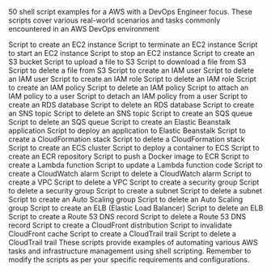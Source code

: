50 shell script examples for a AWS with a DevOps Engineer focus. These scripts cover various real-world scenarios and tasks commonly encountered in an AWS DevOps environment

Script to create an EC2 instance
Script to terminate an EC2 instance
Script to start an EC2 instance
Script to stop an EC2 instance
Script to create an S3 bucket
Script to upload a file to S3
Script to download a file from S3
Script to delete a file from S3
Script to create an IAM user
Script to delete an IAM user
Script to create an IAM role
Script to delete an IAM role
Script to create an IAM policy
Script to delete an IAM policy
Script to attach an IAM policy to a user
Script to detach an IAM policy from a user
Script to create an RDS database
Script to delete an RDS database
Script to create an SNS topic
Script to delete an SNS topic
Script to create an SQS queue
Script to delete an SQS queue
Script to create an Elastic Beanstalk application
Script to deploy an application to Elastic Beanstalk
Script to create a CloudFormation stack
Script to delete a CloudFormation stack
Script to create an ECS cluster
Script to deploy a container to ECS
Script to create an ECR repository
Script to push a Docker image to ECR
Script to create a Lambda function
Script to update a Lambda function code
Script to create a CloudWatch alarm
Script to delete a CloudWatch alarm
Script to create a VPC
Script to delete a VPC
Script to create a security group
Script to delete a security group
Script to create a subnet
Script to delete a subnet
Script to create an Auto Scaling group
Script to delete an Auto Scaling group
Script to create an ELB (Elastic Load Balancer)
Script to delete an ELB
Script to create a Route 53 DNS record
Script to delete a Route 53 DNS record
Script to create a CloudFront distribution
Script to invalidate CloudFront cache
Script to create a CloudTrail trail
Script to delete a CloudTrail trail
These scripts provide examples of automating various AWS tasks and infrastructure management using shell scripting. Remember to modify the scripts as per your specific requirements and configurations.





